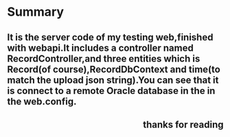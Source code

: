 # Summary
## It is the server code of my testing web,finished with webapi.It includes a controller named RecordController,and three entities which is Record(of course),RecordDbContext and time(to match the upload json string).You can see that it is connect to a remote Oracle database in the <connectiongString> in the web.config.
## <p align="right">thanks for reading</p>